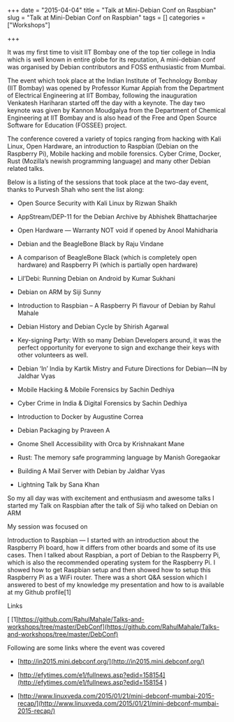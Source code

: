+++ 
date = "2015-04-04"
title = "Talk at Mini-Debian Conf on Raspbian"
slug = "Talk at Mini-Debian Conf on Raspbian" 
tags = []
categories = ["Workshops"]

+++

It was my first time to visit IIT Bombay one of the top tier college in India which is well known in entire globe for its reputation, A mini-debian conf was organised by Debian contributors and FOSS enthusiastic from Mumbai.

The event which took place at the Indian Institute of Technology Bombay (IIT Bombay) was opened by Professor Kumar Appiah from the Department of Electrical Engineering at IIT Bombay, following the inauguration Venkatesh Hariharan started off the day with a keynote. The day two keynote was given by Kannon Moudgalya from the Department of Chemical Engineering at IIT Bombay and is also head of the Free and Open Source Software for Education (FOSSEE) project.

The conference covered a variety of topics ranging from hacking with Kali Linux, Open Hardware, an introduction to Raspbian (Debian on the Raspberry Pi), Mobile hacking and mobile forensics. Cyber Crime, Docker, Rust (Mozilla’s newish programming language) and many other Debian related talks.

Below is a listing of the sessions that took place at the two-day event, thanks to Purvesh Shah who sent the list along:

* Open Source Security with Kali Linux by Rizwan Shaikh

* AppStream/DEP-11 for the Debian Archive by Abhishek Bhattacharjee

* Open Hardware — Warranty NOT void if opened by Anool Mahidharia

* Debian and the BeagleBone Black by Raju Vindane

* A comparison of BeagleBone Black (which is completely open hardware) and Raspberry Pi (which is partially open hardware)

* Lil’Debi: Running Debian on Android by Kumar Sukhani

* Debian on ARM by Siji Sunny

* Introduction to Raspbian – A Raspberry Pi flavour of Debian by Rahul Mahale

* Debian History and Debian Cycle by Shirish Agarwal

* Key-signing Party: With so many Debian Developers around, it was the perfect opportunity for everyone to sign and exchange their keys with other volunteers as well.

* Debian ‘In’ India by Kartik Mistry and Future Directions for Debian—IN by Jaldhar Vyas

* Mobile Hacking & Mobile Forensics by Sachin Dedhiya

* Cyber Crime in India & Digital Forensics by Sachin Dedhiya

* Introduction to Docker by Augustine Correa

* Debian Packaging by Praveen A

* Gnome Shell Accessibility with Orca by Krishnakant Mane

* Rust: The memory safe programming language by Manish Goregaokar

* Building A Mail Server with Debian by Jaldhar Vyas

* Lightning Talk by Sana Khan

  
So my all day was with excitement and enthusiasm and awesome talks I started my Talk on Raspbian after the talk of Siji who talked on Debian on ARM

My session was focused on

Introduction to Raspbian — I started with an introduction about the Raspberry Pi board, how it differs from other boards and some of its use cases. Then I talked about Raspbian, a port of Debian to the Raspberry Pi, which is also the recommended operating system for the Raspberry Pi. I showed how to get Raspbian setup and then showed how to setup this Raspberry Pi as a WiFi router. There was a short Q&A session which I answered to best of my knowledge my presentation and how to is available at my Github profile[1]

Links

[ [1]https://github.com/RahulMahale/Talks-and-workshops/tree/master/DebConf](https://github.com/RahulMahale/Talks-and-workshops/tree/master/DebConf)

Following are some links where the event was covered

* [http://in2015.mini.debconf.org/](http://in2015.mini.debconf.org/)

* [http://efytimes.com/e1/fullnews.asp?edid=158154](http://efytimes.com/e1/fullnews.asp?edid=158154
)

* [http://www.linuxveda.com/2015/01/21/mini-debconf-mumbai-2015-recap/](http://www.linuxveda.com/2015/01/21/mini-debconf-mumbai-2015-recap/)